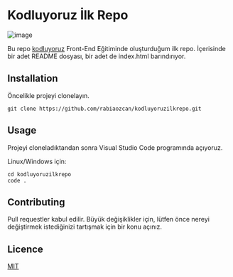 # Kodluyoruz İlk Repo

![image](/image/image.png)

Bu repo [kodluyoruz](https://kodluyoruz.org) Front-End Eğitiminde oluşturduğum ilk repo. İçerisinde bir adet README dosyası, bir adet de index.html barındırıyor.

## Installation

Öncelikle projeyi clonelayın. 

```
git clone https://github.com/rabiaozcan/kodluyoruzilkrepo.git
```

## Usage

Projeyi cloneladıktandan sonra Visual Studio Code programında açıyoruz.

Linux/Windows için:
```
cd kodluyoruzilkrepo
code .
```

## Contributing

Pull requestler kabul edilir. Büyük değişiklikler için, lütfen önce nereyi değiştirmek istediğinizi tartışmak için bir konu açınız.

## Licence

[MIT](https://choosealicense.com)
